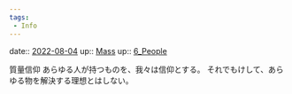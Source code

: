 ```yaml
---
tags:
 - Info
---
```


date:: [2022-08-04](Daily_Note/2022-08-04.md)
up:: [Mass](../Bar/Novel/Topics/Mass.md)
up:: [6_People](../Bar/Novel/Nacaria/6_People.md)

質量信仰
あらゆる人が持つものを、我々は信仰とする。
それでもけして、あらゆる物を解決する理想とはしない。

